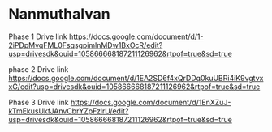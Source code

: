 # Nanmuthalvan
Phase 1
Drive link
https://docs.google.com/document/d/1-2iPDpMvqFML0FsqsgpimlnMDw1BxOcR/edit?usp=drivesdk&ouid=105866668187211126962&rtpof=true&sd=true


phase 2
Drive link
https://docs.google.com/document/d/1EA2SD6f4xQrDDq0kuUBRi4iK9vgtvxxG/edit?usp=drivesdk&ouid=105866668187211126962&rtpof=true&sd=true


Phase 3
Drive link
https://docs.google.com/document/d/1EnXZuJ-kTmEkusUkfJAnvCbrYZpFzlrU/edit?usp=drivesdk&ouid=105866668187211126962&rtpof=true&sd=true
